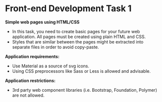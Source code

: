 # Front-end Development Task 1

**Simple web pages using HTML/CSS**

  - In this task, you need to create basic pages for your future web application. All pages must be created using plain HTML and CSS.
  - Styles that are similar between the pages might be extracted into separate files in order to avoid copy-paste.

**Application requirements:**

  - Use Material as a source of svg icons.
  - Using CSS preprocessors like Sass or Less is allowed and advisable.

**Application restrictions:**

  - 3rd party web component libraries (i.e. Bootstrap, Foundation, Polymer) are not allowed.
